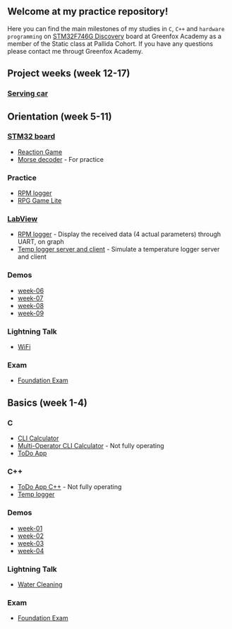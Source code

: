 ## __Welcome at my practice repository!__

Here you can find the main milestones of my studies in `C`, `C++` and `hardware programming` on [STM32F746G Discovery](http://www.st.com/en/evaluation-tools/32f746gdiscovery.html) board at Greenfox Academy
as a member of the Static class at Pallida Cohort. If you have any questions please contact me througt Greenfox Academy.

## Project weeks (week 12-17)
### [Serving car](https://github.com/greenfox-academy/teaching-materials/tree/e4e9a897b6b6871516ff69530e8e277708422fff/team-project/hardware-static/serving-car)

## Orientation (week 5-11)
### [STM32 board](https://github.com/greenfox-academy/paff-tm/tree/master/STM32Cube_FW_F7_V1.8.0/Projects/STM32746G-Discovery/GreenFox)
- [Reaction Game](https://github.com/greenfox-academy/paff-tm/tree/master/STM32Cube_FW_F7_V1.8.0/Projects/STM32746G-Discovery/GreenFox/reaction_game)
- [Morse decoder](https://github.com/greenfox-academy/paff-tm/tree/master/STM32Cube_FW_F7_V1.8.0/Projects/STM32746G-Discovery/GreenFox/orientation_retake) - For practice

### Practice 
- [RPM logger](https://github.com/greenfox-academy/paff-tm/tree/master/week-10/RPM_logger)
- [RPG Game Lite](https://github.com/greenfox-academy/paff-tm/tree/master/week-10/RPG_Game_lite)

### [LabView](https://github.com/greenfox-academy/paff-tm/tree/master/week-11)
- [RPM logger](https://github.com/greenfox-academy/paff-tm/tree/master/week-11/day-02/uart.vi) - Display the received data (4 actual parameters) through UART, on graph
- [Temp logger server and client](https://github.com/greenfox-academy/paff-tm/tree/master/week-11/day-04) - Simulate a temperature logger server and client

### Demos
- [week-06](https://github.com/greenfox-academy/paff-tm/tree/master/week-06/day-5/w6demo.pptx)
- [week-07](https://github.com/greenfox-academy/paff-tm/tree/master/week-07/day-5/w7demo.pptx)
- [week-08](https://github.com/greenfox-academy/paff-tm/tree/master/week-08/w8demo.pptx)
- [week-09](https://github.com/greenfox-academy/paff-tm/tree/master/week-09/w9demo.pptx)

### Lightning Talk
- [WiFi](https://github.com/greenfox-academy/paff-tm/tree/master/week-08/lt_Wifi.pptx)

### Exam
- [Foundation Exam](https://github.com/paff-tm/static-orientation-exam-1st)


## Basics (week 1-4)
### C
- [CLI Calculator](https://github.com/greenfox-academy/paff-tm/tree/master/week-03/CLI_calc)
- [Multi-Operator CLI Calculator](https://github.com/greenfox-academy/paff-tm/tree/master/week-03/Multi-Operator_CLI_calc) - Not fully operating
- [ToDo App](https://github.com/greenfox-academy/paff-tm/tree/master/week-04/ToDo_App)

### C++
- [ToDo App C++](https://github.com/greenfox-academy/paff-tm/tree/master/week-06/ToDo-cpp) - Not fully operating
- [Temp logger](https://github.com/greenfox-academy/paff-tm/tree/master/week-07/Temp_logger)

### Demos
- [week-01](https://github.com/greenfox-academy/paff-tm/tree/master/week-01/day-5/w1demo.pptx)
- [week-02](https://github.com/greenfox-academy/paff-tm/tree/master/week-02/day-5/w2demo.pptx)
- [week-03](https://github.com/greenfox-academy/paff-tm/tree/master/week-03/day-5/w3demo.pptx)
- [week-04](https://github.com/greenfox-academy/paff-tm/tree/master/week-04/day-4/w4demo.pptx)

### Lightning Talk
- [Water Cleaning](https://github.com/greenfox-academy/paff-tm/tree/master/week-04/lt_water.pptx)

### Exam
- [Foundation Exam](https://github.com/paff-tm/static-foundation-exam-1st)
